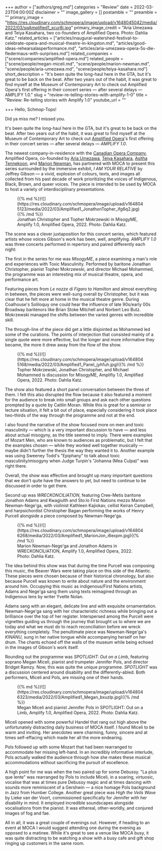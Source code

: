 +++
author = ["authors/greg.md"]
categories = "Review"
date = 2022-03-23T04:00:00Z
disclaimer = ""
image_gallery = []
postamble = ""
preamble = ""
primary_image = "https://res.cloudinary.com/schmopera/image/upload/v1648045042/media/2022/03/sqAmplified1_xcur8i.jpg"
primary_image_credit = "Aria Umezawa and Teiya Kasahara, two co-founders of Amplified Opera. Photo: Dahlia Katz."
related_articles = ["articles/inaugural-watershed-festival-to-celebrate-opera-and-musical-theatre-in-kingston.md", "articles/good-ideas-rehearsalasperformance.md", "articles/aria-umezawa-opera-5s-die-fledermaus-with-surprises.md"]
related_companies = ["scene/companies/amplified-opera.md"]
related_people = ["scene/people/megan-miceli.md", "scene/people/marion-newman.md", "scene/people/aria-umezawa.md", "scene/people/teiya-kasahara.md"]
short_description = "It's been quite the long-haul here in the GTA, but it's great to be back on the beat. After two years out of the habit, it was great to find myself at the Museum of Contemporary Art to check out Amplified Opera's first offering in their concert series — after several delays — AMPLIFY 1.0."
slug = "review-re-telling-stories-with-amplify-1-0"
title = "Review: Re-telling stories with Amplify 1.0"
youtube_url = ""

+++
Hello, Schmop-Tops!

Did ya miss me? I missed you.

It's been quite the long-haul here in the GTA, but it's great to be back on the beat. After two years out of the habit, it was great to find myself at the Museum of Contemporary Art to check out [Amplified Opera](/scene/companies/amplified-opera/)'s first offering in their concert series — after several delays — _AMPLIFY 1.0_.

The newest company-in-residence with the [Canadian Opera Company](/scene/companies/canadian-opera-company/), Amplified Opera, co-founded by [Aria Umezawa](/scene/people/aria-umezawa/), [Teiya Kasahara](/scene/people/teiya-kasahara/), [Asitha Tennekoon](/scene/people/asitha-tennekoon/), and [Marion Newman](/scene/people/marion-newman/), has partnered with MOCA to present this series surrounded by the immersive exhibit, _I AM YOUR RELATIVE_ by Jeffrey Gibson — a vivid, explosion of colours, texts, and images all collected from his past decade of work prioritizing the voices of Indigenous, Black, Brown, and queer voices. The piece is intended to be used by MOCA to host a variety of interdisciplinary presentations.

<figure data-type="image">{{% md %}}![](https://res.cloudinary.com/schmopera/image/upload/v1648045123/media/2022/03/Amplified1_JonathonTopher_ifg6q2.jpg){{% /md %}}

<figcaption>Jonathan Christopher and Topher Mokrzewski in MisogyME, Amplify 1.0, Amplified Opera, 2022. Photo: Dahlia Katz.</figcaption>

</figure>

The scene was a clever juxtaposition for this concert series, which featured artists whose voices Gibson's work has been, well, amplifying. _AMPLIFY 1.0_ was three concerts performed in repertory and paired differently each night:

The first in the series for me was _MisogyME_, a piece examining a man's role and experiences with Toxic Masculinity. Performed by baritone Jonathan Christopher, pianist Topher Mokrzewski, and director Michael Mohammed, the programme was an interesting mix of musical theatre, opera, and performance art.

Featuring pieces from _Le nozze di Figaro_ to _Hamilton_ and almost everything in between, the pieces were well-sung overall by Christopher, but it was clear that he felt more at home in the musical theatre genre. During Coalhouse's Soliloquy one could hear the influence of late 90s/early 00s Broadway baritenors like Brian Stoke Mitchell and Norbert Leo Butz. Mokrzewski managed the shifts between the varied genres with incredible skill.

The through-line of the piece did get a little disjointed as Mohammed led some of the curations. The points of interjection that consisted mainly of a single quote were more effective, but the longer and more informative they became, the more it drew away from the flow of the show.

<figure data-type="image">{{% md %}}![](https://res.cloudinary.com/schmopera/image/upload/v1648045168/media/2022/03/Amplified1_Panel_jyhfuh.jpg){{% /md %}}

<figcaption>Topher Mokrzewski, Jonathan Christopher, and Michael Mohammed is discussion for MisogyME, Amplifiy 1.0, Amplified Opera, 2022. Photo: Dahlia Katz.</figcaption>

</figure>

The show also featured a short panel conversation between the three of them. I felt this also disrupted the flow because it also featured a moment for the audience to break into small groups and ask each other questions prompted by a quote by Caitlin Moran. While this is great for a seminar or lecture situation, it felt a bit out of place, especially considering it took place two-thirds of the way through the programme and not at the end.

I also found the narrative of the show focused more on men and toxic masculinity — which is a very important discussion to have — and less about actual misogyny, as the title seemed to imply. There were examples of Mozart Men, who are known to audiences as problematic, but I felt that the examples chosen — while they worked well together musically — maybe didn't further the thesis the way they wanted it to. Another example was using Sweeney Todd's "Epiphany" to talk about toxic masculinity/misogyny when Judge Turpin's "Johanna (Mea Culpa)" was right there.

Overall, the show was effective and brought up many important questions that we don't quite have the answers to yet, but need to continue to be discussed in order to get there.

Second up was _WRECKONCILIATION_, featuring Cree-Metis baritone Jonathon Adams and Kwagiulth and Sto:lo First Nations mezzo Marion Newman-Nege'ga, with violinist Kathleen Kajiokav, cellist Keiran Campbell, and harpsichordist Chirstopher Bagan performing the works of Henry Purcell alongside a piece composed by Newman-Nege'ga.

<figure data-type="image">{{% md %}}![](https://res.cloudinary.com/schmopera/image/upload/v1648046268/media/2022/03/Amplified1_MarionJon_i6expm.jpg){{% /md %}}

<figcaption>Marion Newman-Nege'ga and Jonathon Adams in WRECKONCILIATION, Amplify 1.0, Amplified Opera, 2022. Photo: Dahlia Katz.</figcaption>

</figure>

The idea behind this show was that during the time Purcell was composing this music, the Beaver Wars were taking place on this side of the Atlantic. These pieces were chosen because of their historical chronology, but also because Purcell was known to write about nature and the environment around him. Occupying this music as indigenous/First Nations artists, Adams and Nege'ga sang them using texts reimagined through an Indigenous lens by writer Yvette Nolan.

Adams sang with an elegant, delicate line and with exquisite ornamentation. Newman-Nege'ga sang with her characteristic richness while bringing out a brilliance over the top of her register. Interspersed among the Purcell were vignettes guiding us through the journey that brought us to where we are today and what we must do to reach reconciliation before we wreck everything completely. The penultimate piece was Newman-Nege'ga's _KINANU_, sung in her native tongue while accompanying herself on her drum. The chants echoed off the walls of the museum while being echoed in the images of Gibson's work itself.

Rounding out the programme was _SPOTLIGHT: Out on a Limb_, featuring soprano Megan Miceli, pianist and trumpeter Jennifer Pols, and director Bridget Ramzy. Now, this was quite the unique programme. _SPOTLIGHT_ was a discussion centered around disability and the differently-abled. Both performers, Miceli and Pols, are missing one of their hands.

<figure data-type="image">{{% md %}}![](https://res.cloudinary.com/schmopera/image/upload/v1648046323/media/2022/03/Amplified1_Megan_bxuzlp.jpg){{% /md %}}

<figcaption>Megan Miceli and pianist Jennifer Pols in SPOTLIGHT: Out on a Limb, Amplify 1.0, Amplified Opera, 2022. Photo: Dahlia Katz.</figcaption>

</figure>

Miceli opened with some powerful Handel that rang out high above the unfortunately distracting daily business of MOCA itself. I found Miceli to be warm and inviting. Her anecdotes were charming, funny, sincere and at times self-effacing which made her all the more endearing.

Pols followed up with some Mozart that had been rearranged to accommodate her missing left-hand. In an incredibly informative interlude, Pols actually walked the audience through how she makes these musical accommodations without sacrificing the pursuit of excellence.

A high point for me was when the two paired up for some Debussy. "La plus que lente" was rearranged by Pols to include Miceli, in a soaring, virtuosic, vocalise that was at times pure Debussy magic and at times dancing with sounds more reminiscent of a Gershwin — a nice homage Pols background in Jazz from Humber College. Another great piece was _High the Veils Wave_ by Lieke van der Voort, commissioned specifically for Jennifer with her disability in mind. It employed incredible soundscapes alongside vocalisations from the pianist. It was ethereal, other-worldly, and conjured images of fog and fae.

All in all, it was a great couple of evenings out. However, if heading to an event at MOCA I would suggest attending one during the evening as opposed to a matinee. While it's great to see a venue like MOCA busy, it was quite distracting to be watching a show with a busy cafe and gift shop ringing up customers in the same room.
